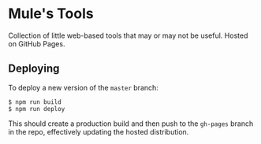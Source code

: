 # Mule's Tools
Collection of little web-based tools that may or may not be useful.
Hosted on GitHub Pages.

## Deploying
To deploy a new version of the `master` branch:

    $ npm run build
    $ npm run deploy

This should create a production build and then push to the `gh-pages` branch in the repo, effectively updating the hosted distribution.
